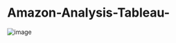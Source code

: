 # Amazon-Analysis-Tableau-

![image](https://user-images.githubusercontent.com/62530667/176227661-2a1485cf-1fff-4d4b-b31d-4f98ccd6f660.png)
